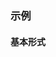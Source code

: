 ### 示例
#### 基本形式

<div id="j-example1"></div>

<div id="j-example2"></div>

<div id="j-example3"></div>